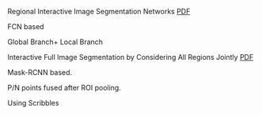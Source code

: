 
Regional Interactive Image Segmentation Networks  [PDF](https://ieeexplore.ieee.org/stamp/stamp.jsp?tp=&arnumber=8237559) 

FCN based 

Global Branch+ Local Branch 

Interactive Full Image Segmentation by Considering All Regions Jointly  [PDF](https://arxiv.org/pdf/1812.01888.pdf) 

Mask-RCNN based. 

P/N points fused after ROI pooling. 

Using Scribbles 


